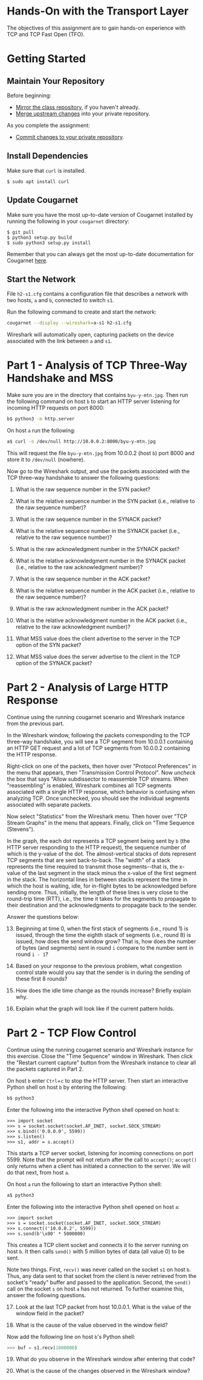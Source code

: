 # Hands-On with the Transport Layer

The objectives of this assignment are to gain hands-on experience with TCP and
TCP Fast Open (TFO).


# Getting Started

## Maintain Your Repository

 Before beginning:
 - [Mirror the class repository](../01b-hw-private-repo-mirror), if you haven't
   already.
 - [Merge upstream changes](../01b-hw-private-repo-mirror#update-your-mirrored-repository-from-the-upstream)
   into your private repository.

 As you complete the assignment:
 - [Commit changes to your private repository](../01b-hw-private-repo-mirror#commit-and-push-local-changes-to-your-private-repo).


## Install Dependencies

Make sure that `curl` is installed.

```
$ sudo apt install curl
```

## Update Cougarnet

Make sure you have the most up-to-date version of Cougarnet installed by
running the following in your `cougarnet` directory:

```
$ git pull
$ python3 setup.py build
$ sudo python3 setup.py install
```

Remember that you can always get the most up-to-date documentation for
Cougarnet [here](https://github.com/cdeccio/cougarnet/blob/main/README.md).


## Start the Network

File `h2-s1.cfg` contains a configuration file that describes a network with
two hosts, `a` and `b`, connected to switch `s1`.

Run the following command to create and start the network:

```bash
cougarnet --display --wireshark=a-s1 h2-s1.cfg
```

Wireshark will automatically open, capturing packets on the device associated
with the link between `a` and `s1`.


# Part 1 - Analysis of TCP Three-Way Handshake and MSS

Make sure you are in the directory that contains `byu-y-mtn.jpg`.  Then run the
following command on host `b` to start an HTTP server listening for incoming
HTTP requests on port 8000:

```bash
b$ python3 -m http.server
```

On host `a` run the following:

```bash
a$ curl -o /dev/null http://10.0.0.2:8000/byu-y-mtn.jpg
```

This will request the file `byu-y-mtn.jpg` from 10.0.0.2 (host `b`) port 8000
and store it to `/dev/null` (nowhere).

Now go to the Wireshark output, and use the packets associated with
the TCP three-way handshake to answer the following questions:

 1. What is the raw sequence number in the SYN packet?

 2. What is the relative sequence number in the SYN packet (i.e., relative to
    the raw sequence number)?

 3. What is the raw sequence number in the SYNACK packet?

 4. What is the relative sequence number in the SYNACK packet (i.e., relative
    to the raw sequence number)?

 5. What is the raw acknowledgment number in the SYNACK packet?

 6. What is the relative acknowledgment number in the SYNACK packet (i.e.,
    relative to the raw acknowledgment number)?

 7. What is the raw sequence number in the ACK packet?

 8. What is the relative sequence number in the ACK packet (i.e., relative
    to the raw sequence number)?

 9. What is the raw acknowledgment number in the ACK packet?

 10. What is the relative acknowledgment number in the ACK packet (i.e.,
     relative to the raw acknowledgment number)?

 11. What MSS value does the client advertise to the server in the TCP option
     of the SYN packet?

 12. What MSS value does the server advertise to the client in the TCP option
     of the SYNACK packet?


# Part 2 - Analysis of Large HTTP Response

Continue using the running cougarnet scenario and Wireshark instance from the
previous part.

In the Wireshark window, following the packets corresponding to the TCP
three-way handshake, you will see a TCP segment from 10.0.0.1 containing an
HTTP GET request and a lot of TCP segments from 10.0.0.2 containing the HTTP
response.

Right-click on one of the packets, then hover over "Protocol Preferences" in
the menu that appears, then "Transmission Control Protocol".  Now _uncheck_ the
box that says "Allow subdissector to reassemble TCP streams.  When
"reassembling" is enabled, Wireshark combines all TCP segments associated with
a single HTTP response, which behavior is confusing when analyzing TCP.  Once
unchecked, you should see the individual segments associated with separate
packets.

Now select "Statistics" from the Wireshark menu.  Then hover over "TCP Stream
Graphs" in the menu that appears.  Finally, click on "Time Sequence (Stevens").

In the graph, the each dot represents a TCP segment being sent by `b` (the HTTP
server responding to the HTTP request), the sequence number of which is the
y-value of the dot.  The almost-vertical stacks of dots represent TCP segments
that are sent back-to-back.  The "width" of a stack represents the time
required to transmit those segments--that is, the x-value of the last segment
in the stack minus the x-value of the first segment in the stack.  The
horizontal lines in between stacks represent the time in which the host is
waiting, idle, for in-flight bytes to be acknowledged before sending more.
Thus, initially, the length of these lines is very close to the round-trip time
(RTT), i.e., the time it takes for the segments to propagate to their
destination and the acknowledgments to propagate back to the sender.  

Answer the questions below:

 13. Beginning at time 0, when the first stack of segments (i.e., round 1) is
    issued, through the time the eighth stack of segments (i.e., round 8) is
    issued, how does the send window grow?  That is, how does the number of
    bytes (and segments) sent in round `i` compare to the number sent in round
    `i - 1`?

 14. Based on your response to the previous problem, what congestion control
    state would you say that the sender is in during the sending of these first
    8 rounds?

 15. How does the idle time change as the rounds increase?  Briefly explain why.

 16. Explain what the graph will look like if the current pattern holds.


# Part 2 - TCP Flow Control

Continue using the running cougarnet scenario and Wireshark instance for this
exercise.  Close the "Time Sequence" window in Wireshark.  Then click the
"Restart current capture" button from the Wireshark instance to clear all the
packets captured in Part 2.

On host `b` enter `Ctrl`+`c` to stop the HTTP server.  Then start an
interactive Python shell on host `b` by entering the following:

```bash
b$ python3
```

Enter the following into the interactive Python shell opened on host `b`:

```
>>> import socket
>>> s = socket.socket(socket.AF_INET, socket.SOCK_STREAM)
>>> s.bind(('0.0.0.0', 5599))
>>> s.listen()
>>> s1, addr = s.accept()
```

This starts a TCP server socket, listening for incoming connections on
port 5599.  Note that the prompt will not return after the call to `accept()`;
`accept()` only returns when a client has initiated a connection to the server.
We will do that next, from host `a`.

On host `a` run the following to start an interactive Python shell:

```bash
a$ python3
```

Enter the following into the interactive Python shell opened on host `a`:

```
>>> import socket
>>> s = socket.socket(socket.AF_INET, socket.SOCK_STREAM)
>>> s.connect(('10.0.0.2', 5599))
>>> s.send(b'\x00' * 5000000)
```

This creates a TCP client socket and connects it to the server running on host
`b`.  It then calls `send()` with 5 million bytes of data (all value 0) to be
sent.

Note two things.  First, `recv()` was never called on the socket `s1` on host
`b`.  Thus, any data sent to that socket from the client is never retrieved
from the socket's "ready" buffer and passed to the application.  Second, the
`send()` call on the socket `s` on host `a` has not returned.  To further
examine this, answer the following questions.

 17. Look at the last TCP packet from host 10.0.0.1.  What is the value of the
     window field in the packet?

 18. What is the cause of the value observed in the window field?

Now add the following line on host `b`'s Python shell:

```python
>>> buf = s1.recv(1000000)
```

 19. What do you observe in the Wireshark window after entering that code?

 20. What is the cause of the changes observed in the Wireshark window?
